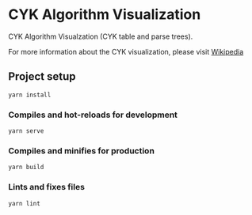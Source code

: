 # CYK Algorithm Visualization

CYK Algorithm Visualzation (CYK table and parse trees).

For more information about the CYK visualization, please visit [Wikipedia](https://en.wikipedia.org/wiki/CYK_algorithm)

## Project setup
```
yarn install
```

### Compiles and hot-reloads for development
```
yarn serve
```

### Compiles and minifies for production
```
yarn build
```

### Lints and fixes files
```
yarn lint
```

